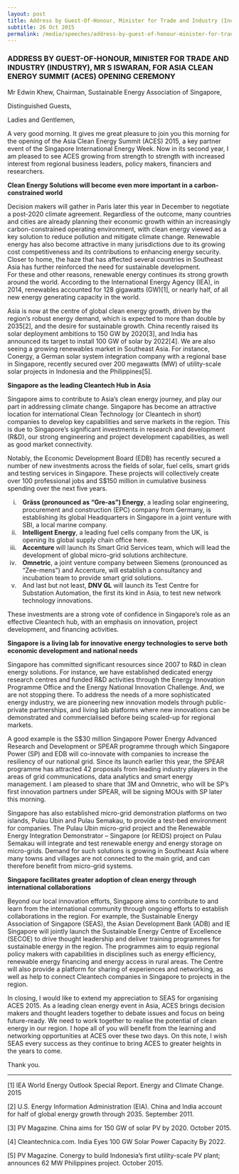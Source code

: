 ```yaml
---
layout: post
title: ​Address by Guest-Of-Honour, Minister for Trade and Industry (Industry), Mr S Iswaran, for Asia Clean Energy Summit (ACES) Opening Ceremony
subtitle: 26 Oct 2015
permalink: /media/speeches/address-by-guest-of-honour-minister-for-trade-and-industry-(industry)-mr-s-iswaran-for-asia-clean-energy-summit-(aces)-opening-ceremony
---
```


### ADDRESS BY GUEST-OF-HONOUR, MINISTER FOR TRADE AND INDUSTRY (INDUSTRY), MR S ISWARAN, FOR ASIA CLEAN ENERGY SUMMIT (ACES) OPENING CEREMONY

Mr Edwin Khew, Chairman, Sustainable Energy Association of Singapore,

Distinguished Guests,

Ladies and Gentlemen,

A very good morning.  It gives me great pleasure to join you this morning for the opening of the Asia Clean Energy Summit (ACES) 2015, a key partner event of the Singapore International Energy Week. Now in its second year, I am pleased to see ACES growing from strength to strength with increased interest from regional business leaders, policy makers, financiers and researchers.

**Clean Energy Solutions will become even more important in a carbon-constrained world**

Decision makers will gather in Paris later this year in December to negotiate a post-2020 climate agreement. Regardless of the outcome, many countries and cities are already planning their economic growth within an increasingly carbon-constrained operating environment, with clean energy viewed as a key solution to reduce pollution and mitigate climate change. Renewable energy has also become attractive in many jurisdictions due to its growing cost competitiveness and its contributions to enhancing energy security. Closer to home, the haze that has affected several countries in Southeast Asia has further reinforced the need for sustainable development.   
For these and other reasons, renewable energy continues its strong growth around the world. According to the International Energy Agency (IEA), in 2014, renewables accounted for 128 gigawatts (GW)[1], or nearly half, of all new energy generating capacity in the world.  

Asia is now at the centre of global clean energy growth, driven by the region’s robust energy demand, which is expected to more than double by 2035[2], and the desire for sustainable growth. China recently raised its solar deployment ambitions to 150 GW by 2020[3], and India has announced its target to install 100 GW of solar by 2022[4].  We are also seeing a growing renewables market in Southeast Asia.  For instance, Conergy, a German solar system integration company with a regional base in Singapore, recently secured over 200 megawatts (MW) of utility-scale solar projects in Indonesia and the Philippines[5].

**Singapore as the leading Cleantech Hub in Asia**

Singapore aims to contribute to Asia’s clean energy journey, and play our part in addressing climate change. Singapore has become an attractive location for international Clean Technology (or Cleantech in short) companies to develop key capabilities and serve markets in the region. This is due to Singapore’s significant investments in research and development (R&D), our strong engineering and project development capabilities, as well as good market connectivity.

Notably, the Economic Development Board (EDB) has recently secured a number of new investments across the fields of solar, fuel cells, smart grids and testing services in Singapore. These projects will collectively create over 100 professional jobs and S$150 million in cumulative business spending over the next five years.

+ **Gräss (pronounced as “Gre-as”) Energy**, a leading solar engineering, procurement and construction (EPC) company from Germany, is establishing its global Headquarters in Singapore in a joint venture with SBI, a local marine company. 
+ **Intelligent Energy**, a leading fuel cells company from the UK, is opening its global supply chain office here.
+ **Accenture** will launch its Smart Grid Services team, which will lead the development of global micro-grid solutions architecture.
+ **Omnetric**, a joint venture company between Siemens (pronounced as “Zee-mens”) and Accenture, will establish a consultancy and incubation team to provide smart grid solutions.
+ And last but not least, **DNV GL** will launch its Test Centre for Substation Automation, the first its kind in Asia, to test new network technology innovations.

These investments are a strong vote of confidence in Singapore’s role as an effective Cleantech hub, with an emphasis on innovation, project development, and financing activities.

**Singapore is a living lab for innovative energy technologies to serve both economic development and national needs**

Singapore has committed significant resources since 2007 to R&D in clean energy solutions. For instance, we have established dedicated energy research centres and funded R&D activities through the Energy Innovation Programme Office and the Energy National Innovation Challenge. And, we are not stopping there. To address the needs of a more sophisticated energy industry, we are pioneering new innovation models through public-private partnerships, and living lab platforms where new innovations can be demonstrated and commercialised before being scaled-up for regional markets.

A good example is the S$30 million Singapore Power Energy Advanced Research and Development or SPEAR programme through which Singapore Power (SP) and EDB will co-innovate with companies to increase the resiliency of our national grid. Since its launch earlier this year, the SPEAR programme has attracted 42 proposals from leading industry players in the areas of grid communications, data analytics and smart energy management. I am pleased to share that 3M and Omnetric, who will be SP’s first innovation partners under SPEAR, will be signing MOUs with SP later this morning.

Singapore has also established micro-grid demonstration platforms on two islands, Pulau Ubin and Pulau Semakau, to provide a test-bed environment for companies. The Pulau Ubin micro-grid project and the Renewable Energy Integration Demonstrator – Singapore (or REIDS) project on Pulau Semakau will integrate and test renewable energy and energy storage on micro-grids. Demand for such solutions is growing in Southeast Asia where many towns and villages are not connected to the main grid, and can therefore benefit from micro-grid systems.

**Singapore facilitates greater adoption of clean energy through international collaborations**

Beyond our local innovation efforts, Singapore aims to contribute to and learn from the international community through ongoing efforts to establish collaborations in the region. For example, the Sustainable Energy Association of Singapore (SEAS), the Asian Development Bank (ADB) and IE Singapore will jointly launch the Sustainable Energy Centre of Excellence (SECOE) to drive thought leadership and deliver training programmes for sustainable energy in the region. The programmes aim to equip regional policy makers with capabilities in disciplines such as energy efficiency, renewable energy financing and energy access in rural areas. The Centre will also provide a platform for sharing of experiences and networking, as well as help to connect Cleantech companies in Singapore to projects in the region. 

In closing, I would like to extend my appreciation to SEAS for organising ACES 2015. As a leading clean energy event in Asia, ACES brings decision makers and thought leaders together to debate issues and focus on being future-ready. We need to work together to realise the potential of clean energy in our region. I hope all of you will benefit from the learning and networking opportunities at ACES over these two days. On this note, I wish SEAS every success as they continue to bring ACES to greater heights in the years to come.

Thank you.

___

[1] IEA World Energy Outlook Special Report. Energy and Climate Change. 2015

[2] U.S. Energy Information Administration (EIA). China and India account for half of global energy growth through 2035. September 2011.

[3] PV Magazine. China aims for 150 GW of solar PV by 2020. October 2015.

[4] Cleantechnica.com. India Eyes 100 GW Solar Power Capacity By 2022.

[5] PV Magazine. Conergy to build Indonesia’s first utility-scale PV plant; announces 62 MW Philippines project. October 2015.

<style type='text/css'>
	li { list-style-type: lower-roman; padding-left: 10px}
    .content li > ul { margin-top: 0px !important; }
    .content ul > li:last-child { margin-top: 0px !important; }
</style>